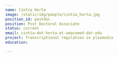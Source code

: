 ```yaml
---
name: Cintía Horta
image: /static/img/people/cintia_horta.jpg
position_id: postdoc
position: Post Doctoral Associate
status: current
email: cintía-dot-horta-at-umassmed-dot-edu
project: Transcriptional regulation in plasmodia
education:

---
```

